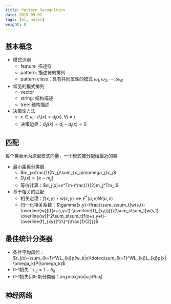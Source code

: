 ```yaml
---
title: Pattern Recognition
date: 2019-09-02
tags: [ml, notes]
weight: 8
---
```


## 基本概念

* 模式识别
  * feature: 描述符
  * pattern: 描述符的排列
  * pattern class：具有共同属性的模式 $\omega_1,\omega_2,\cdots,\omega_W$
* 常见的模式排列
  * vector
  * string: 结构描述
  * tree: 结构描述
* 决策论方法
  * $x\in\omega_i$: $d_i(x)>d_j(x),\forall j\neq i$
  * 决策边界：$d_ij(x)=d_i-d_j(x)=0$

## 匹配

每个类表示为原型模式向量，一个模式被分配给最近的类

* 最小距离分类器
  * $m_j=\frac{1}{N_j}\sum_{x_j\in\omega_j}x_j$
  * $D_j(x)=\|x-m_j\|$
  * 等价计算：$d_j(x)=x^Tm-\frac{1}{2}m_j^Tm_j$
* 基于相关的匹配
  * 相关定理：$f(x,y)\star w(x,y)\iff F^*(u,v)W(u,v)$
  * 归一化相关系数：$\gamma(x,y)=\frac{\sum_s\sum_t[w(s,t)-\overline{w}][f(x+s,y+t)-\overline{f}_{xy}]}{\{\sum_s\sum_t[w(s,t)-\overline{w}]^2\sum_s\sum_t[f(x+s,y+t)-\overline{f}_{xy}]^2\}^{\frac{1}{2}}}$

## 最佳统计分类器

* 条件平均风险：$r_j(x)=\sum_{k=1}^WL_{kj}p(w_k|x)\doteq\sum_{k=1}^WL_{kj}L_{kj}p(x|\omega_k)P(\omega_k)$
* 0-1损失：$L_{ij}=1-\delta_{ij}$
* 0-1损失贝叶斯分类器：$\arg\max_i p(x|\omega_i)P(\omega_i)$

## 神经网络